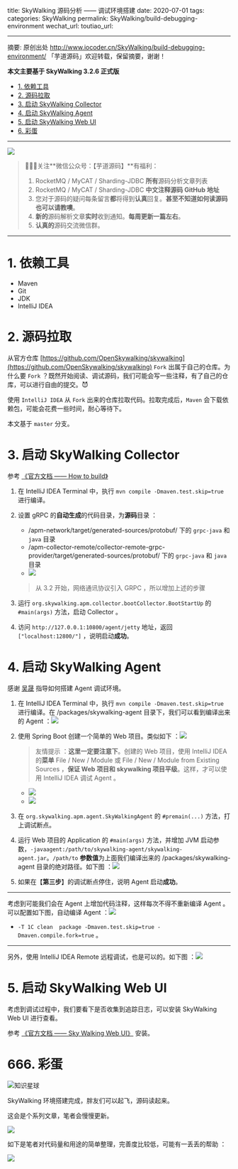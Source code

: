 title: SkyWalking 源码分析 —— 调试环境搭建
date: 2020-07-01
tags:
categories: SkyWalking
permalink: SkyWalking/build-debugging-environment
wechat_url:
toutiao_url:

---

摘要: 原创出处 http://www.iocoder.cn/SkyWalking/build-debugging-environment/ 「芋道源码」欢迎转载，保留摘要，谢谢！

**本文主要基于 SkyWalking 3.2.6 正式版**

- [1. 依赖工具](http://www.iocoder.cn/SkyWalking/build-debugging-environment/)
- [2. 源码拉取](http://www.iocoder.cn/SkyWalking/build-debugging-environment/)
- [3. 启动 SkyWalking Collector](http://www.iocoder.cn/SkyWalking/build-debugging-environment/)
- [4. 启动 SkyWalking Agent](http://www.iocoder.cn/SkyWalking/build-debugging-environment/)
- [5. 启动 SkyWalking Web UI](http://www.iocoder.cn/SkyWalking/build-debugging-environment/)
- [6. 彩蛋](http://www.iocoder.cn/SkyWalking/build-debugging-environment/)

-------

![](http://www.iocoder.cn/images/common/wechat_mp_2018_05_18.jpg)

> 🙂🙂🙂关注**微信公众号：【芋道源码】**有福利：  
> 1. RocketMQ / MyCAT / Sharding-JDBC **所有**源码分析文章列表  
> 2. RocketMQ / MyCAT / Sharding-JDBC **中文注释源码 GitHub 地址**  
> 3. 您对于源码的疑问每条留言**都**将得到**认真**回复。**甚至不知道如何读源码也可以请教噢**。  
> 4. **新的**源码解析文章**实时**收到通知。**每周更新一篇左右**。  
> 5. **认真的**源码交流微信群。

-------

# 1. 依赖工具

* Maven
* Git
* JDK
* IntelliJ IDEA

# 2. 源码拉取

从官方仓库 [https://github.com/OpenSkywalking/skywalking](https://github.com/OpenSkywalking/skywalking) `Fork` 出属于自己的仓库。为什么要 `Fork` ？既然开始阅读、调试源码，我们可能会写一些注释，有了自己的仓库，可以进行自由的提交。😈

使用 `IntelliJ IDEA` 从 `Fork` 出来的仓库拉取代码。拉取完成后，`Maven` 会下载依赖包，可能会花费一些时间，耐心等待下。

本文基于 `master` 分支。

# 3. 启动 SkyWalking Collector

参考 [《官方文档 —— How to build》](https://github.com/OpenSkywalking/skywalking/wiki/How-to-build)

1. 在 IntelliJ IDEA Terminal 中，执行 `mvn compile -Dmaven.test.skip=true` 进行编译。
2. 设置 gRPC 的**自动生成**的代码目录，为**源码**目录 ：

    * /apm-network/target/generated-sources/protobuf/ 下的 `grpc-java` 和 `java` 目录
    * /apm-collector-remote/collector-remote-grpc-provider/target/generated-sources/protobuf/ 下的 `grpc-java` 和 `java` 目录
    * ![](http://www.iocoder.cn/images/SkyWalking/2020_07_01/01.png)

    > 从 3.2 开始，网络通讯协议引入 GRPC ，所以增加上述的步骤

3. 运行 `org.skywalking.apm.collector.bootCollector.BootStartUp` 的 `#main(args)` 方法，启动 Collector 。
4. 访问 `http://127.0.0.1:10800/agent/jetty` 地址，返回 `["localhost:12800/"]` ，说明启动**成功**。

# 4. 启动 SkyWalking Agent

感谢 [吴晟](https://github.com/wu-sheng) 指导如何搭建 Agent 调试环境。

1. 在 IntelliJ IDEA Terminal 中，执行 `mvn compile -Dmaven.test.skip=true` 进行编译。在 /packages/skywalking-agent 目录下，我们可以看到编译出来的 Agent ：![](http://www.iocoder.cn/images/SkyWalking/2020_07_01/02.png)
2. 使用 Spring Boot 创建一个简单的 Web 项目。类似如下 ：![](http://www.iocoder.cn/images/SkyWalking/2020_07_01/03.png)

    > 友情提示 ：**这里一定要注意下**。创建的 Web 项目，使用  IntelliJ IDEA 的**菜单** File / New / Module 或 File / New / Module from Existing Sources ，**保证 Web 项目和 skywalking 项目平级**。这样，才可以使用 IntelliJ IDEA 调试  Agent 。

    * ![](http://www.iocoder.cn/images/SkyWalking/2020_07_01/04.png)
    * ![](http://www.iocoder.cn/images/SkyWalking/2020_07_01/05.png)

3. 在 `org.skywalking.apm.agent.SkyWalkingAgent` 的 `#premain(...)` 方法，打上调试断点。
4. 运行 Web 项目的 Application 的 `#main(args)` 方法，并增加 JVM 启动参数，`-javaagent:/path/to/skywalking-agent/skywalking-agent.jar`。`/path/to` **参数值**为上面我们编译出来的 /packages/skywalking-agent 目录的绝对路径。如下图 ：![](http://www.iocoder.cn/images/SkyWalking/2020_07_01/06.png)
5. 如果在【**第三步**】的调试断点停住，说明 Agent 启动**成功**。

-------

考虑到可能我们会在 Agent 上增加代码注释，这样每次不得不重新编译 Agent 。可以配置如下图，自动编译 Agent ：![](http://www.iocoder.cn/images/SkyWalking/2020_07_01/07.png)

* `-T 1C clean  package -Dmaven.test.skip=true -Dmaven.compile.fork=true` 。

-------

另外，使用 IntelliJ IDEA Remote 远程调试，也是可以的。如下图 ：![](http://www.iocoder.cn/images/SkyWalking/2020_07_01/10.png)

# 5. 启动 SkyWalking Web UI

考虑到调试过程中，我们要看下是否收集到追踪日志，可以安装 SkyWalking Web UI 进行查看。

参考 [《官方文档 —— Sky Walking Web UI》](https://github.com/OpenSkywalking/skywalking-ui#quickstart-zh) 安装。

# 666. 彩蛋

![知识星球](http://www.iocoder.cn/images/Architecture/2017_12_29/01.png)

SkyWalking 环境搭建完成，胖友们可以起飞，源码读起来。

这会是个系列文章，笔者会慢慢更新。

![](http://www.iocoder.cn/images/SkyWalking/2020_07_01/08.png)

如下是笔者对代码量和用途的简单整理，完善度比较低，可能有一丢丢的帮助 ：

![](http://www.iocoder.cn/images/SkyWalking/2020_07_01/09.png)


